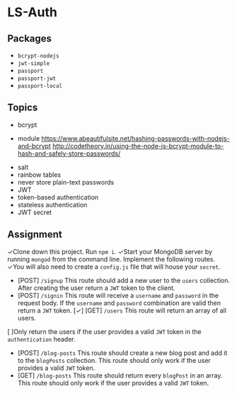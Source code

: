 # LS-Auth

## Packages

* `bcrypt-nodejs`
* `jwt-simple`
* `passport`
* `passport-jwt`
* `passport-local`

## Topics

*	bcrypt
- module
https://www.abeautifulsite.net/hashing-passwords-with-nodejs-and-bcrypt
http://codetheory.in/using-the-node-js-bcrypt-module-to-hash-and-safely-store-passwords/
* salt
* rainbow tables
* never store plain-text passwords
* JWT
* token-based authentication
* stateless authentication
* JWT secret

## Assignment

✓Clone down this project.  Run `npm i`.
✓Start your MongoDB server by running `mongod` from the command line.
Implement the following routes.
✓You will also need to create a `config.js` file that will house your `secret`.

* [POST] `/signup` This route should add a new user to the `users` collection.  After creating the user return a `JWT` token to the client.
* [POST] `/signin` This route will receive a `username` and `password` in the request body.  If the `username` and `password` combination are valid then return a `JWT` token.
[✓] [GET] `/users` This route will return an array of all users.

[ ]Only return the users if the user provides a valid `JWT` token in the `authentication` header.
* [POST] `/blog-posts` This route should create a new blog post and add it to the `blogPosts` collection.  This route should only work if the user provides a valid `JWT` token.
* [GET] `/blog-posts` This route should return every `blogPost` in an array.  This route should only work if the user provides a valid `JWT` token.
